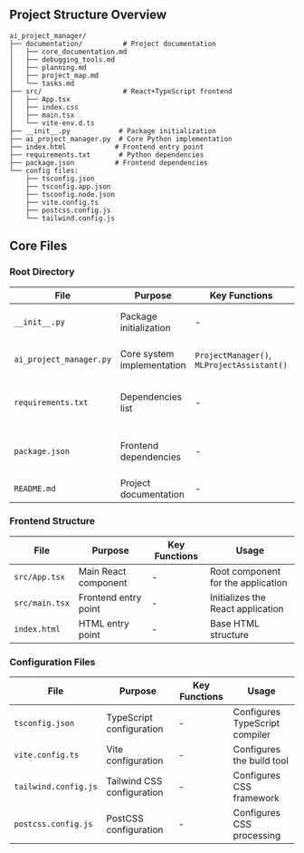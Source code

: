 ## Project Structure Overview

```
ai_project_manager/
├── documentation/          # Project documentation
│   ├── core_documentation.md
│   ├── debugging_tools.md
│   ├── planning.md
│   ├── project_map.md
│   └── tasks.md
├── src/                    # React+TypeScript frontend
│   ├── App.tsx
│   ├── index.css
│   ├── main.tsx
│   └── vite-env.d.ts
├── __init__.py            # Package initialization
├── ai_project_manager.py  # Core Python implementation
├── index.html            # Frontend entry point
├── requirements.txt       # Python dependencies
├── package.json          # Frontend dependencies
└── config files:
    ├── tsconfig.json
    ├── tsconfig.app.json
    ├── tsconfig.node.json
    ├── vite.config.ts
    ├── postcss.config.js
    └── tailwind.config.js
```

## Core Files

### Root Directory

| File | Purpose | Key Functions | Usage |
|------|---------|---------------|-------|
| `__init__.py` | Package initialization | - | Imported when using the package |
| `ai_project_manager.py` | Core system implementation | `ProjectManager()`, `MLProjectAssistant()` | Main entry point for the AI system |
| `requirements.txt` | Dependencies list | - | Used for installing Python dependencies |
| `package.json` | Frontend dependencies | - | Used for installing frontend dependencies |
| `README.md` | Project documentation | - | Overview of the project |

### Frontend Structure

| File | Purpose | Key Functions | Usage |
|------|---------|---------------|-------|
| `src/App.tsx` | Main React component | - | Root component for the application |
| `src/main.tsx` | Frontend entry point | - | Initializes the React application |
| `index.html` | HTML entry point | - | Base HTML structure |

### Configuration Files

| File | Purpose | Key Functions | Usage |
|------|---------|---------------|-------|
| `tsconfig.json` | TypeScript configuration | - | Configures TypeScript compiler |
| `vite.config.ts` | Vite configuration | - | Configures the build tool |
| `tailwind.config.js` | Tailwind CSS configuration | - | Configures CSS framework |
| `postcss.config.js` | PostCSS configuration | - | Configures CSS processing |